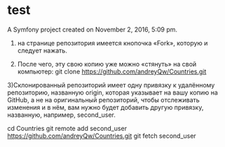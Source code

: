 test
====

A Symfony project created on November 2, 2016, 5:09 pm.

1) на странице репозитория имеется кнопочка «Fork», которую и следует нажать.

2) После чего, эту свою копию уже можно «стянуть» на свой компьютер:
git clone https://github.com/andreyQw/Countries.git

3)Склонированный репозиторий имеет одну привязку к удалённому репозиторию, названную origin, которая указывает на вашу копию на GitHub, а не на оригинальный репозиторий, чтобы отслеживать изменения и в нём, вам нужно будет добавить другую привязку, названную, например, second_user.

cd Countries
git remote add second_user https://github.com/andreyQw/Countries.git
git fetch second_user

